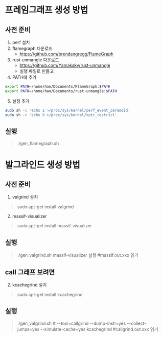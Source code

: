 # 프레임그래프 생성 방법

## 사전 준비
1. perf 설치
2. flamegraph 다운로드
    - https://github.com/brendangregg/FlameGraph
3. rust-unmangle 다운로드
    - https://github.com/Yamakaky/rust-unmangle
    - 실행 파일로 만들고
4. PATH에 추가

```bash
export PATH=/home/han/Documents/FlameGraph:$PATH
export PATH=/home/han/Documents/rust-unmangle:$PATH
```

5. 설정 추가

```bash
sudo sh -c 'echo 1 >/proc/sys/kernel/perf_event_paranoid'
sudo sh -c 'echo 0 >/proc/sys/kernel/kptr_restrict'
```

## 실행

> ./gen_flamegraph.sh

# 발그라인드 생성 방법

## 사전 준비
1. valgrind 설치
> sudo apt-get install valgrind

2. massif-visualizer
> sudo apt-get install massif-visualizer

## 실행

> ./gen_valgrind.sh
> massif-visualizer 실행 #massif.out.xxx 읽기


## call 그래프 보려면

2. kcachegrind 설치
> sudo apt-get install kcachegrind

## 실행

> ./gen_valgrind.sh # --tool=callgrind --dump-instr=yes --collect-jumps=yes --simulate-cache=yes
> kcachegrind #callgrind.out.xxx 읽기
> 